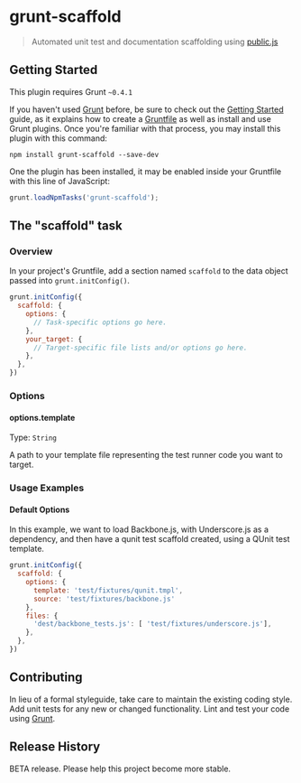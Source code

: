 # grunt-scaffold

> Automated unit test and documentation scaffolding using [public.js](https://github.com/alex-seville/public.js)

## Getting Started
This plugin requires Grunt `~0.4.1`

If you haven't used [Grunt](http://gruntjs.com/) before, be sure to check out the [Getting Started](http://gruntjs.com/getting-started) guide, as it explains how to create a [Gruntfile](http://gruntjs.com/sample-gruntfile) as well as install and use Grunt plugins. Once you're familiar with that process, you may install this plugin with this command:

```shell
npm install grunt-scaffold --save-dev
```

One the plugin has been installed, it may be enabled inside your Gruntfile with this line of JavaScript:

```js
grunt.loadNpmTasks('grunt-scaffold');
```

## The "scaffold" task

### Overview
In your project's Gruntfile, add a section named `scaffold` to the data object passed into `grunt.initConfig()`.

```js
grunt.initConfig({
  scaffold: {
    options: {
      // Task-specific options go here.
    },
    your_target: {
      // Target-specific file lists and/or options go here.
    },
  },
})
```

### Options

#### options.template
Type: `String`

A path to your template file representing the test runner code you want to target.


### Usage Examples

#### Default Options
In this example, we want to load Backbone.js, with Underscore.js as a dependency, and then have a qunit test scaffold created, using a QUnit test template.

```js
grunt.initConfig({
  scaffold: {
    options: {
      template: 'test/fixtures/qunit.tmpl',
      source: 'test/fixtures/backbone.js'
    },
    files: {
      'dest/backbone_tests.js': [ 'test/fixtures/underscore.js'],
    },
  },
})
```

## Contributing
In lieu of a formal styleguide, take care to maintain the existing coding style. Add unit tests for any new or changed functionality. Lint and test your code using [Grunt](http://gruntjs.com/).

## Release History
BETA release.  Please help this project become more stable.
